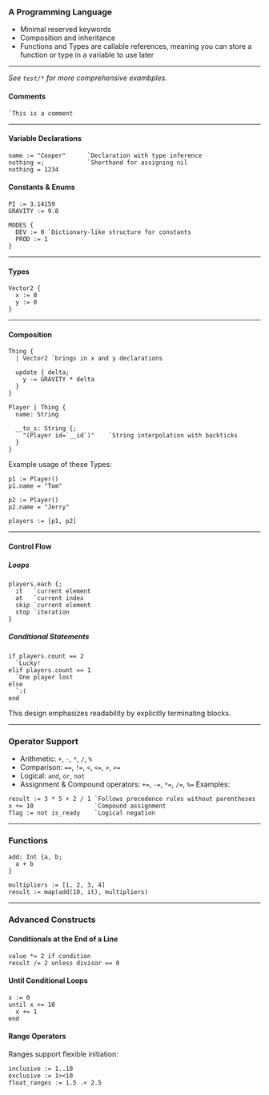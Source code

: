 ### A Programming Language
- Minimal reserved keywords
- Composition and inheritance
- Functions and Types are callable references, meaning you can store a function or type in a variable to use later
---
_See `test/*` for more comprehensive exambples._

#### **Comments**
```plain text
`This is a comment
```
---

#### **Variable Declarations**
```plain text
name := "Cooper"      `Declaration with type inference
nothing =;            `Shorthand for assigning nil
nothing = 1234
```
#### **Constants & Enums**
```plain text
PI := 3.14159
GRAVITY := 9.8

MODES {
  DEV := 0 `Dictionary-like structure for constants
  PROD := 1
}
```
---

#### **Types**
```plain text
Vector2 {
  x := 0
  y := 0
}
```
---

#### **Composition**
```plain text
Thing {
  | Vector2 `brings in x and y declarations
  
  update { delta;
    y -= GRAVITY * delta
  }
}

Player | Thing {
  name: String
  
  __to_s: String {;
    "(Player id=`__id`)"    `String interpolation with backticks
  }
}
```
Example usage of these Types:
```plain text
p1 := Player()
p1.name = "Tom"

p2 := Player()
p2.name = "Jerry"

players := [p1, p2]
```
---

#### **Control Flow**

##### Loops
```plain text
players.each {;
  it   `current element
  at   `current index  
  skip `current element
  stop `iteration
}
```
##### Conditional Statements
```plain text
if players.count == 2
  `Lucky!
elif players.count == 1
  `One player lost
else
  `:(
end
```
This design emphasizes readability by explicitly terminating blocks.

---

### **Operator Support**
- Arithmetic: `+`, `-`, `*`, `/`, `%`
- Comparison: `==`, `!=`, `<`, `<=`, `>`, `>=`
- Logical: `and`, `or`, `not`
- Assignment & Compound operators: `+=`, `-=`, `*=`, `/=`, `%=`
  Examples:
```plain text
result := 3 * 5 + 2 / 1 `Follows precedence rules without parentheses
x += 10                 `Compound assignment
flag := not is_ready    `Logical negation
```
---

### **Functions**
```plain text
add: Int {a, b;
  a + b
}

multipliers := [1, 2, 3, 4]
result := map(add(10, it), multipliers)
```
---

### **Advanced Constructs**

#### **Conditionals at the End of a Line**
```plain text
value *= 2 if condition
result /= 2 unless divisor == 0
```
#### **Until Conditional Loops**
```plain text
x := 0
until x >= 10
  x += 1
end
```
#### **Range Operators**

Ranges support flexible initiation:
```plain text
inclusive := 1..10
exclusive := 1><10
float_ranges := 1.5 .< 2.5
```
